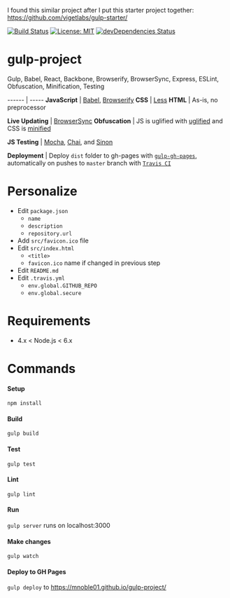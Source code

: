 I found this similar project after I put this starter project together: https://github.com/vigetlabs/gulp-starter/

[![Build Status](https://travis-ci.org/mnoble01/gulp-project.svg?branch=master)](https://travis-ci.org/mnoble01/gulp-project)
[![License: MIT](https://img.shields.io/badge/License-MIT-yellow.svg)](https://opensource.org/licenses/MIT)
[![devDependencies Status](https://david-dm.org/mnoble01/gulp-project/dev-status.svg)](https://david-dm.org/mnoble01/gulp-project?type=dev)

# gulp-project
Gulp, Babel, React, Backbone, Browserify, BrowserSync, Express, ESLint, Obfuscation, Minification, Testing

------ | -----
**JavaScript** | [Babel](http://babeljs.io/), [Browserify](http://browserify.org/)
**CSS** | [Less](http://lesscss.org/)
**HTML** | As-is, no preprocessor
<!-- TODO image compression -->
<!-- **Images** | Compression with [imagemin](https://www.npmjs.com/package/gulp-imagemin) -->
<!-- **Icons** | Auto-generated [SVG Sprites](https://github.com/w0rm/gulp-svgstore) and/or [Icon Fonts](https://www.npmjs.com/package/gulp-iconfont) -->
<!-- **Fonts** | Folder and `.sass` mixin for including WebFonts -->
**Live Updating** | [BrowserSync](http://www.browsersync.io/)
**Obfuscation** | JS is uglified with [uglified](https://github.com/terinjokes/gulp-uglify) and CSS is [minified](https://github.com/chilijung/gulp-cssmin)
<!-- **Production Builds** | JS and CSS are [uglified](https://github.com/terinjokes/gulp-uglify) and [minified](http://cssnano.co/), [filename md5 hashing (reving)](https://github.com/sindresorhus/gulp-rev), [file size reporting](https://github.com/jaysalvat/gulp-sizereport), local production [Express](http://expressjs.com/) server for testing builds. -->
**JS Testing** | [Mocha](http://mochajs.org/), [Chai](http://chaijs.com/), and [Sinon](http://sinonjs.org/)
<!-- [Karma](http://karma-runner.github.io/0.12/index.html), [Mocha](http://mochajs.org/), [Chai](http://chaijs.com/), and [Sinon](http://sinonjs.org/), Example [Travis CI](https://travis-ci.org/) integration -->
**Deployment** | Deploy `dist` folder to gh-pages with [`gulp-gh-pages`](https://github.com/shinnn/gulp-gh-pages), automatically on pushes to `master` branch with [`Travis CI`](https://travis-ci.org/)

# Personalize
- Edit `package.json`
  - `name`
  - `description`
  - `repository.url`
- Add `src/favicon.ico` file
- Edit `src/index.html`
  - `<title>`
  - `favicon.ico` name if changed in previous step
- Edit `README.md`
- Edit `.travis.yml`
  - `env.global.GITHUB_REPO`
  - `env.global.secure`

# Requirements
- 4.x < Node.js < 6.x

# Commands

#### Setup
`npm install`

#### Build
`gulp build`

#### Test
`gulp test`

#### Lint
`gulp lint`

#### Run
`gulp server` runs on localhost:3000

#### Make changes
`gulp watch`

#### Deploy to GH Pages
`gulp deploy` to https://mnoble01.github.io/gulp-project/
